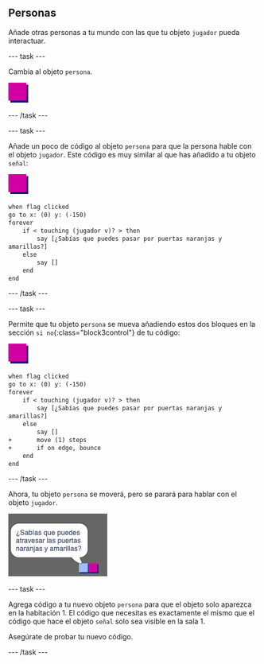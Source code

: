 ## Personas

Añade otras personas a tu mundo con las que tu objeto `jugador` pueda interactuar.

--- task ---

Cambia al objeto `persona`.

![Objeto persona](images/person.png)

--- /task ---

--- task ---

Añade un poco de código al objeto `persona` para que la persona hable con el objeto `jugador`. Este código es muy similar al que has añadido a tu objeto `señal`:

![persona](images/person.png)

```blocks3
when flag clicked
go to x: (0) y: (-150)
forever
    if < touching (jugador v)? > then
        say [¿Sabías que puedes pasar por puertas naranjas y amarillas?]
    else
        say []
    end
end
```

--- /task ---

--- task ---

Permite que tu objeto `persona` se mueva añadiendo estos dos bloques en la sección `si no`{:class="block3control"} de tu código:

![persona](images/person.png)

```blocks3
when flag clicked
go to x: (0) y: (-150)
forever
    if < touching (jugador v)? > then
        say [¿Sabías que puedes pasar por puertas naranjas y amarillas?]
    else
        say []
+       move (1) steps
+       if on edge, bounce
    end
end
```

--- /task ---

Ahora, tu objeto `persona` se moverá, pero se parará para hablar con el objeto `jugador`.

![captura de pantalla](images/world-person-test.png)

--- task ---

Agrega código a tu nuevo objeto `persona` para que el objeto solo aparezca en la habitación 1. El código que necesitas es exactamente el mismo que el código que hace el objeto `señal` solo sea visible en la sala 1.

Asegúrate de probar tu nuevo código.

--- /task ---